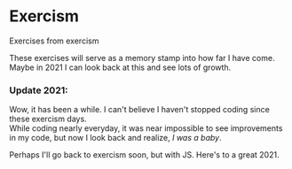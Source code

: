 # Exercism
Exercises from exercism

These exercises will serve as a memory stamp into how far I have come. Maybe in 2021 I can look back at this and see lots of growth.

### Update 2021:

Wow, it has been a while. I can't believe I haven't stopped coding since these exercism days.  
While coding nearly everyday, it was near impossible to see improvements in my code, but now I look back and realize, *I was a baby*.  

Perhaps I'll go back to exercism soon, but with JS. Here's to a great 2021.
